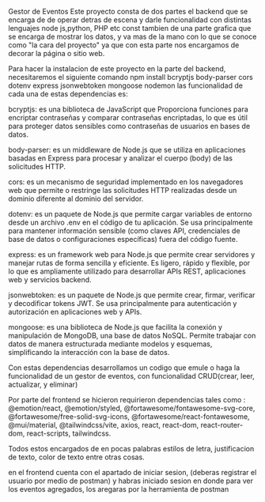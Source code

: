 Gestor de Eventos
Este proyecto consta de dos partes el backend que se encarga de de operar detras de escena y darle funcionalidad con distintas lenguajes node js,python, PHP etc
const tambien de una parte grafica que se encarga de mostrar los datos, y va mas de la mano con lo que se conoce como "la cara del proyecto" ya que con esta parte nos encargamos de decorar la página o sitio web.

Para hacer la instalacion de este proyecto en la parte del backend, necesitaremos el siguiente comando
npm install bcryptjs body-parser cors dotenv express jsonwebtoken mongoose nodemon
las funcionalidad de cada una de estas dependencias es:

bcryptjs: es una biblioteca de JavaScript que Proporciona funciones para encriptar contraseñas y comparar contraseñas encriptadas, lo que es útil para proteger datos sensibles como contraseñas de usuarios en bases de datos.

body-parser: es un middleware de Node.js que se utiliza en aplicaciones basadas en Express para procesar y analizar el cuerpo (body) de las solicitudes HTTP.

cors: es un mecanismo de seguridad implementado en los navegadores web que permite o restringe las solicitudes HTTP realizadas desde un dominio diferente al dominio del servidor.

dotenv: es un paquete de Node.js que permite cargar variables de entorno desde un archivo .env en el código de tu aplicación. Se usa principalmente para mantener información sensible (como claves API, credenciales de base de datos o configuraciones específicas) fuera del código fuente.

express: es un framework web para Node.js que permite crear servidores y manejar rutas de forma sencilla y eficiente. Es ligero, rápido y flexible, por lo que es ampliamente utilizado para desarrollar APIs REST, aplicaciones web y servicios backend.

jsonwebtoken: es un paquete de Node.js que permite crear, firmar, verificar y decodificar tokens JWT. Se usa principalmente para autenticación y autorización en aplicaciones web y APIs.

mongoose: es una biblioteca de Node.js que facilita la conexión y manipulación de MongoDB, una base de datos NoSQL. Permite trabajar con datos de manera estructurada mediante modelos y esquemas, simplificando la interacción con la base de datos.

Con estas dependencias desarrollamos un codigo que emule o haga la funcionalidad de un gestor de eventos, con funcionalidad CRUD(crear, leer, actualizar, y eliminar)


Por parte del frontend se hicieron requirieron dependencias tales como : @emotion/react, @emotion/styled, @fortawesome/fontawesome-svg-core, @fortawesome/free-solid-svg-icons, @fortawesome/react-fontawesome, @mui/material, @tailwindcss/vite, axios, react, react-dom, react-router-dom, react-scripts, tailwindcss.

Todos estos encargados de en pocas palabras estilos de letra, justificacion de texto, color de texto entre otras cosas.

en el frontend cuenta con el apartado de iniciar sesion, (deberas registrar el usuario por medio de postman) y habras iniciado sesion
en donde para ver los eventos agregados, los aregaras por la herramienta de postman
